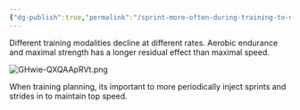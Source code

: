 ```yaml
---
{"dg-publish":true,"permalink":"/sprint-more-often-during-training-to-maintain-maximal-speed/","updated":"2024-03-05T20:35:21.000-05:00"}
---
```


Different training modalities decline at different rates. Aerobic endurance and maximal strength has a longer residual effect than maximal speed. 

![GHwie-QXQAApRVt.png](/img/user/assets/GHwie-QXQAApRVt.png)

When training planning, its important to more periodically inject sprints and strides in to maintain top speed. 
